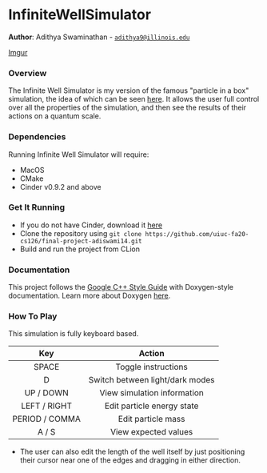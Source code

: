 # InfiniteWellSimulator

**Author**: Adithya Swaminathan - [`adithya9@illinois.edu`](mailto:example@illinois.edu)

[Imgur](https://imgur.com/MvYkqVt)

### Overview
The Infinite Well Simulator is my version of the famous "particle in a box" simulation, the idea of which can be seen [here](https://chem.libretexts.org/Bookshelves/Physical_and_Theoretical_Chemistry_Textbook_Maps/Supplemental_Modules_(Physical_and_Theoretical_Chemistry)/Quantum_Mechanics/05.5%3A_Particle_in_Boxes/Particle_in_a_1-Dimensional_box). It allows the user full control over all the properties of the simulation, and then see the results of their actions on a quantum scale.

### Dependencies
Running Infinite Well Simulator will require:
- MacOS
- CMake
- Cinder v0.9.2 and above

### Get It Running
- If you do not have Cinder, download it [here](https://libcinder.org/download)
- Clone the repository using
```git clone https://github.com/uiuc-fa20-cs126/final-project-adiswami14.git```
- Build and run the project from CLion

### Documentation
This project follows the [Google C++ Style Guide](https://google.github.io/styleguide/cppguide.html) with Doxygen-style
documentation. Learn more about Doxygen [here](http://www.doxygen.nl/).

### How To Play
This simulation is fully keyboard based.

| Key            | Action                            |
|:--------------:|:---------------------------------:|
| SPACE          | Toggle instructions               |
| D              | Switch between light/dark modes   |
| UP / DOWN      | View simulation information       |
| LEFT / RIGHT   | Edit particle energy state        |
| PERIOD / COMMA | Edit particle mass                |
| A / S          | View expected values              |
- The user can also edit the length of the well itself by just positioning their cursor near one of the edges and dragging in either direction.
